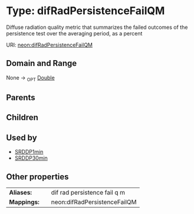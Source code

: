 
# Type: difRadPersistenceFailQM


Diffuse radiation quality metric that summarizes  the failed outcomes of the persistence test over the averaging period, as a percent

URI: [neon:difRadPersistenceFailQM](https://data.neonscience.org/difRadPersistenceFailQM)


## Domain and Range

None ->  <sub>OPT</sub> [Double](types/Double.md)

## Parents


## Children


## Used by

 * [SRDDP1min](SRDDP1min.md)
 * [SRDDP30min](SRDDP30min.md)

## Other properties

|  |  |  |
| --- | --- | --- |
| **Aliases:** | | dif rad persistence fail q m |
| **Mappings:** | | neon:difRadPersistenceFailQM |

